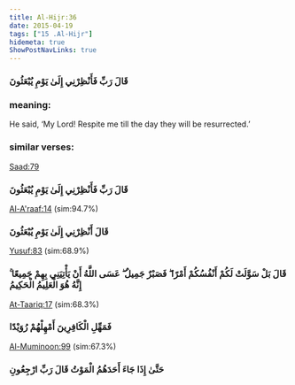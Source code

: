 ```yaml
---
title: Al-Hijr:36
date: 2015-04-19
tags: ["15 .Al-Hijr"]
hidemeta: true 
ShowPostNavLinks: true 
---
```

### قَالَ رَبِّ فَأَنْظِرْنِي إِلَىٰ يَوْمِ يُبْعَثُونَ
### meaning: 
He said, ‘My Lord! Respite me till the day they will be resurrected.’
### similar verses: 

[Saad:79](/38/79)

### قَالَ رَبِّ فَأَنْظِرْنِي إِلَىٰ يَوْمِ يُبْعَثُونَ

[Al-A'raaf:14](/7/14) (sim:94.7%)

### قَالَ أَنْظِرْنِي إِلَىٰ يَوْمِ يُبْعَثُونَ

[Yusuf:83](/12/83) (sim:68.9%)

### قَالَ بَلْ سَوَّلَتْ لَكُمْ أَنْفُسُكُمْ أَمْرًا ۖ فَصَبْرٌ جَمِيلٌ ۖ عَسَى اللَّهُ أَنْ يَأْتِيَنِي بِهِمْ جَمِيعًا ۚ إِنَّهُ هُوَ الْعَلِيمُ الْحَكِيمُ

[At-Taariq:17](/86/17) (sim:68.3%)

### فَمَهِّلِ الْكَافِرِينَ أَمْهِلْهُمْ رُوَيْدًا

[Al-Muminoon:99](/23/99) (sim:67.3%)

### حَتَّىٰ إِذَا جَاءَ أَحَدَهُمُ الْمَوْتُ قَالَ رَبِّ ارْجِعُونِ
